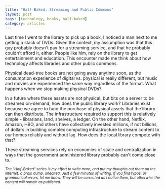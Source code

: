 ```yaml
---
title: "Half-Baked: Streaming and Public Commons"
layout: post
tags: [technology, books, half-baked]
category: articles
---
```


Last time I went to the library to pick up a book, I noticed a man next to me getting a stack of DVDs. Given the context, my assumption was that this guy probably doesn't pay for a streaming service, and that he probably couldn't afford it, either. People like him, rely on the library to get entertainment and education. This encounter made me think about how technology affects libraries and other public commons.

Physical dead-tree books are not going away anytime soon, as the consumption experience of digital vs. physical is really different, but music and movies are experienced the same way regardless of the format. What happens when we stop making physical DVDs?

In a future where these assets are not physical, but bits on a server to be streamed on-demand, how does the public library work? Libraries exist because we agree to fund the purchase of physical assets that the library can then distribute. The infrastructure required to support this is relatively simple - librarians, land, shelves, a ledger. On the other hand, Netflix, Amazon, HBO, and others have collectively invested millions, if not billions, of dollars in building complex computing infrastructure to stream content to our homes reliably and without lag. How does the local library compete with that?

These streaming services rely on economies of scale and centralization in ways that the government administered library probably can't come close to.

<small>_The "Half-Baked" series is my effort to write more, and put my thoughts out there on the internet, a brain dump, unedited. Just a few minutes of writing. If you find typos, or grammatical errors, let me know. They will be corrected as I notice them, but otherwise the content will remain as published._</small>